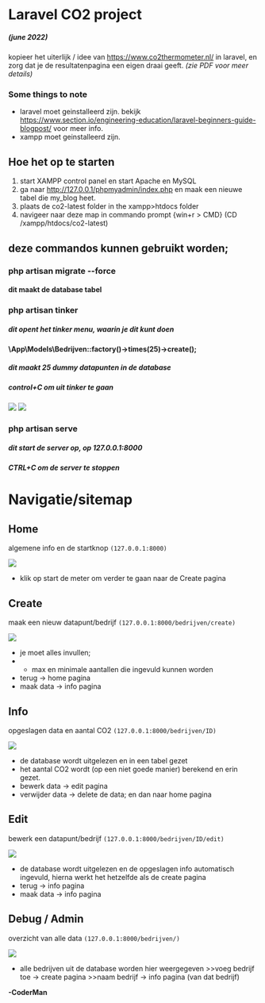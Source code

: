 # Laravel CO2 project
##### _(june 2022)_
kopieer het uiterlijk / idee van https://www.co2thermometer.nl/ in laravel, en zorg dat je de resultatenpagina een eigen draai geeft.
*(zie PDF voor meer details)*

### Some things to note
* laravel moet geinstalleerd zijn. bekijk https://www.section.io/engineering-education/laravel-beginners-guide-blogpost/ voor meer info.
* xampp moet geinstalleerd zijn.

## Hoe het op te starten
1. start XAMPP control panel en start Apache en MySQL
2. ga naar http://127.0.0.1/phpmyadmin/index.php en maak een nieuwe tabel die my_blog heet.
3. plaats de co2-latest folder in the xampp>htdocs folder
4. navigeer naar deze map in commando prompt {win+r > CMD} (CD /xampp/htdocs/co2-latest)

## deze commandos kunnen gebruikt worden;
### php artisan migrate --force
#### dit maakt de database tabel

### php artisan tinker
##### dit opent het tinker menu, waarin je dit kunt doen
#### \App\Models\Bedrijven::factory()->times(25)->create();
##### dit maakt 25 dummy datapunten in de database
##### *control+C om uit tinker te gaan*
![](https://media.discordapp.net/attachments/978186495057887233/989087714496364544/unknown.png)
![](https://media.discordapp.net/attachments/978186495057887233/989084688670941194/unknown.png)

### php artisan serve
##### dit start de server op, op 127.0.0.1:8000
##### *CTRL+C om de server te stoppen*

# Navigatie/sitemap 
## Home 
algemene info en de startknop `(127.0.0.1:8000)` 

![](https://media.discordapp.net/attachments/978186495057887233/989083752883961906/unknown.png)
* klik op start de meter om verder te gaan naar de Create pagina
## Create
maak een nieuw datapunt/bedrijf `(127.0.0.1:8000/bedrijven/create)` 

![](https://media.discordapp.net/attachments/978186495057887233/989083989916680212/unknown.png)
* je moet alles invullen; 
* + max en minimale aantallen die ingevuld kunnen worden  
* terug -> home pagina
* maak data -> info pagina 
## Info
opgeslagen data en aantal CO2 `(127.0.0.1:8000/bedrijven/ID)` 

![](https://media.discordapp.net/attachments/978186495057887233/989084398781607936/unknown.png)
* de database wordt uitgelezen en in een tabel gezet  
* het aantal CO2 wordt (op een niet goede manier) berekend en erin gezet.  
* bewerk data -> edit pagina  
* verwijder data -> delete de data; en dan naar home pagina 
## Edit
bewerk een datapunt/bedrijf `(127.0.0.1:8000/bedrijven/ID/edit)` 

![](https://media.discordapp.net/attachments/978186495057887233/989084470961406002/unknown.png)
* de database wordt uitgelezen en de opgeslagen info automatisch ingevuld, hierna werkt het hetzelfde als de create pagina  
* terug -> info pagina 
* maak data -> info pagina 
## Debug / Admin
overzicht van alle data `(127.0.0.1:8000/bedrijven/)` 

![](https://media.discordapp.net/attachments/978186495057887233/989084074247340092/unknown.png)
* alle bedrijven uit de database worden hier weergegeven >>voeg bedrijf toe -> create pagina >>naam bedrijf -> info pagina (van dat bedrijf)


**-CoderMan**

